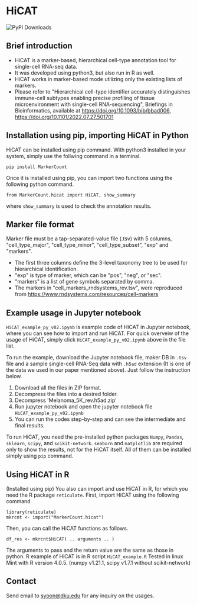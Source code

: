 # HiCAT

![PyPI Downloads](https://img.shields.io/pypi/dm/MarkerCount.svg)

## Brief introduction
- HiCAT is a marker-based, hierarchical cell-type annotation tool for single-cell RNA-seq data.
- It was developed using python3, but also run in R as well.
- HiCAT works in marker-based mode utilizing only the existing lists of markers.
- Please refer to "Hierarchical cell-type identifier accurately distinguishes immune-cell subtypes enabling precise profiling of tissue microenvironment with single-cell RNA-sequencing", Briefings in Bioinformatics, available at https://doi.org/10.1093/bib/bbad006,  https://doi.org/10.1101/2022.07.27.501701

## Installation using pip, importing HiCAT in Python

HiCAT can be installed using pip command. With python3 installed in your system, simply use the follwing command in a terminal.

`pip install MarkerCount`

Once it is installed using pip, you can import two functions using the following python command.

`from MarkerCount.hicat import HiCAT, show_summary`

where `show_summary` is used to check the annotation results.

## Marker file format

Marker file must be a tap-separated-value file (.tsv) with 5 columns, "cell_type_major", "cell_type_minor", "cell_type_subset", "exp" and "markers".
- The first three columns define the 3-level taxonomy tree to be used for hierarchical identification.
- "exp" is type of marker, which can be "pos", "neg", or "sec".
- "markers" is a list of gene symbols separated by comma.
- The markers in "cell_markers_rndsystems_rev.tsv", were reproduced from https://www.rndsystems.com/resources/cell-markers

## Example usage in Jupyter notebook

`HiCAT_example_py_v02.ipynb` is example code of HiCAT in Jupyter notebook, where you can see how to import and run HiCAT. For quick overveiw of the usage of HiCAT, simply click `HiCAT_example_py_v02.ipynb` above in the file list.

To run the example, download the Jupyter notebook file, maker DB in `.tsv` file and a sample single-cell RNA-Seq data with `.h5ad` extension (It is one of the data we used in our paper mentioned above). Just follow the instruction below.

1. Download all the files in ZIP format.
2. Decompress the files into a desired folder.
3. Decompress 'Melanoma_5K_rev.h5ad.zip'
4. Run jupyter notebook and open the jupyter notebook file `HiCAT_example_py_v02.ipynb`
5. You can run the codes step-by-step and can see the intermediate and final results.

To run HiCAT, you need the pre-installed python packages `Numpy`, `Pandas`, `sklearn`, `scipy`, and `scikit-network`.
`seaborn` and `matplotlib` are required only to show the results, not for the HiCAT itself.
All of them can be installed simply using `pip` command.

## Using HiCAT in R

(Installed using pip) You also can import and use HiCAT in R, for which you need the R package `reticulate`.
First, import HiCAT using the following command

`library(reticulate)`  
`mkrcnt <- import("MarkerCount.hicat")`

Then, you can call the HiCAT functions as follows.

`df_res <- mkrcnt$HiCAT( .. arguments .. )` 

The arguments to pass and the return value are the same as those in python.
R example of HiCAT is in R script `HiCAT_example.R`
Tested in linux Mint with R version 4.0.5. (numpy v1.21.1, scipy v1.7.1 without scikit-network)

## Contact
Send email to syoon@dku.edu for any inquiry on the usages.

